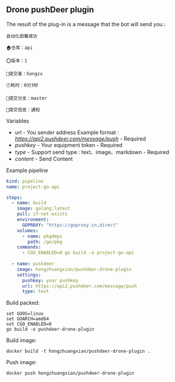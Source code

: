 ## Drone pushDeer plugin

The result of the plug-in is a message that the bot will send you.:
```
自动化部署成功

🏠仓库：api

⭕版本：1

🎅提交者：hongzx

🕙耗时：0分3秒

📖提交分支：master

📃提交信息：通知
```

Variables
  - *url* - You sender address Example format : *https://api2.pushdeer.com/message/push* - Required
  - *pushkey* - Your equipment token - Required
  - *type* - Support send type : text、image、markdown - Required
  - *content* - Send Content

Example pipeline
```yml
kind: pipeline
name: project-go-api

steps:
  - name: build
    image: golang:latest
    pull: if-not-exists
    environment:
      GOPROXY: "https://goproxy.cn,direct" 
    volumes:
      - name: pkgdeps
        path: /go/pkg
    commands:
      - CGO_ENABLED=0 go build -o project-go-api
      
  - name: pushdeer
    image: hongzhuangxian/pushdeer-drone-plugin
    settings:
      pushkey: your pushkey 
      url: https://api2.pushdeer.com/message/push
      type: text
```
Build packed:

    set GOOS=linux
    set GOARCH=amd64
    set CGO_ENABLED=0
    go build -o pushdeer-drone-plugin

Build image:

    docker build -t hongzhuangxian/pushdeer-drone-plugin .

Push image:

    docker push hongzhuangxian/pushdeer-drone-plugin
